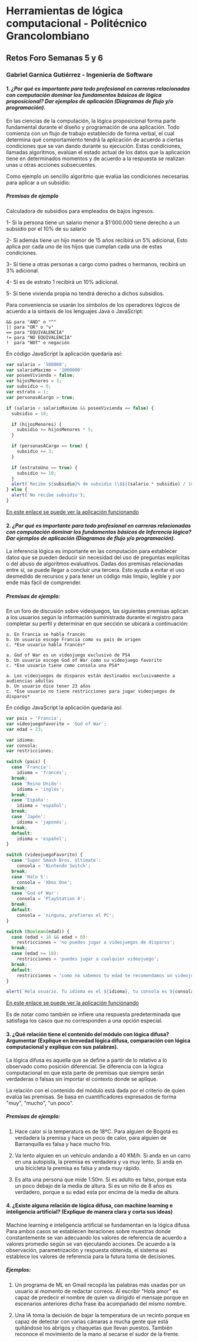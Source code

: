 # Herramientas de lógica computacional - Politécnico Grancolombiano
## Retos Foro Semanas 5 y 6
### Gabriel Garnica Gutiérrez - Ingeniería de Software

#### 1. *¿Por qué es importante para todo profesional en carreras relacionadas con computación dominar los fundamentos básicos de lógica proposicional? Dar ejemplos de aplicación (Diagramas de flujo y/o programación).*

En las ciencias de la computación, la lógica proposicional forma parte fundamental durante el diseño y programación de una aplicación. Todo comienza con un flujo de trabajo establecido de forma verbal, el cual determina qué comportamiento tendrá la aplicación de acuerdo a ciertas condiciones que se van dando durante su ejecución. Estas condiciones, llamadas algoritmos, evalúan el estado actual de los datos que la aplicación tiene en determinados momentos y de acuerdo a la respuesta se realizan unas u otras acciones subsecuentes.

Como ejemplo un sencillo algoritmo que evalúa las condiciones necesarias para aplicar a un subsidio:

##### Premisas de ejemplo

Calculadora de subsidios para empleados de bajos ingresos.


1- Si la persona tiene un salario menor a $1'000.000 tiene derecho a un subsidio por el 10% de su salario

2- Si además tiene un hijo menor de 15 años recibirá un 5% adicional, Esto aplica por cada uno de los hijos que cumplan cada una de estas condiciones.

3- Si tiene a otras personas a cargo como padres o hermanos, recibirá un 3% adicional.

4- Si es de estrato 1 recibirá un 10% adicional.

5- Si tiene vivienda propia no tendrá derecho a dichos subsidios.

Para conveniencia se usarán los símbolos de los operadores lógicos de acuerdo a la sintaxis de los lenguajes Java o JavaScript:

```
&& para "AND" o "^"
|| para "OR" o "v"
== para "EQUIVALENCIA"
!= para "NO EQUIVALENCIA"
!  para "NOT" o negación
```

En código JavaScript la aplicación quedaría así:

```javascript
var salario = '500000';
var salarioMaximo = '1000000'
var poseeVivienda = false;
var hijosMenores = 3;
var subsidio = 0;
var estrato = 1;
var personasACargo = true;

if (salario < salarioMaximo && poseeVivienda == false) {
  subsidio = 10;

  if (hijosMenores) {
    subsidio += hijosMenores * 5;
  }

  if (personasACargo == true) {
    subsidio += 3;
  }

  if (estratoUno == true) {
    subsidio += 10;
  }
  alert(`Recibe ${subsidio}% de subsidio (\$${(salario * subsidio) / 100})`);
} else {
  alert('No recibe subsidio');
}
```

[En este enlace se puede ver la aplicación funcionando](https://codepen.io/garnicag/pen/axxQQm)

#### 2. *¿Por qué es importante para todo profesional en carreras relacionadas con computación dominar los fundamentos básicos de Inferencia lógica? Dar ejemplos de aplicación (Diagramas de flujo y/o programación).*

La inferencia lógica es importante en las computación para establecer datos que se pueden deducir sin necesidad del uso de preguntas explícitas o del abuso de algoritmos evaluativos. Dadas dos premisas relacionadas entre sí, se puede llegar a concluir una tercera. Esto ayuda a evitar el uso desmedido de recursos y para tener un código más limpio, legible y por ende más fácil de comprender.

##### Premisas de ejemplo:

En un foro de discusión sobre videojuegos, las siguientes premisas aplican a los usuarios según la información suministrada durante el registro para completar su perfil y determinar en que sección se ubicará a continuación:

```
a. En Francia se habla francés
b. Un usuario escoge Francia como su país de origen
c. *Ese usuario habla francés*

a. God of War es un videojuego exclusivo de PS4
b. Un usuario escoge God of War como su videojuego favorito
c. *Ese usuario tiene como consola una PS4*

a. Los videojuegos de disparos están destinados exclusivamente a audiencias adultas
b. Un usuario dice tener 23 años
c. *Ese usuario no tiene restricciones para jugar videojuegos de disparos*
```

En código JavaScript la aplicación quedaría así:

```javascript
var pais = 'Francia';
var videojuegoFavorito = 'God of War';
var edad = 23;

var idioma;
var consola;
var restricciones;

switch (pais) {
  case 'Francia':
    idioma = 'francés';
  break;
  case 'Reino Unido':
    idioma = 'inglés';
  break;
  case 'España':
    idioma = 'español';
  break;
  case 'Japón':
    idioma = 'japonés';
  break;
  default:
    idioma = 'español';
}

switch (videojuegoFavorito) {
  case 'Super Smash Bros. Ultimate':
    consola = 'Nintendo Switch';
  break;
  case 'Halo 5':
    consola = 'Xbox One';
  break;
  case 'God of War':
    consola = 'PlayStation 4';
  break;
  default:
    consola = 'ninguna, prefieres el PC';
}

switch (Boolean(edad)) {
  case (edad < 18 && edad > 0):
    restricciones = 'no puedes jugar a videojuegos de disparos';
  break;
  case (edad >= 18):
    restricciones = 'puedes jugar a cualquier videojuego';
  break;
  default:
    restricciones = 'como no sabemos tu edad te recomendamos un videojuego para todo público';
}

alert(`Hola usuario. Tu idioma es el ${idioma}, tu consola es ${consola} y ${restricciones}`);

```

[En este enlace se puede ver la aplicación funcionando](https://codepen.io/garnicag/pen/dLLrqR)

Es de notar como también se infiere una respuesta predeterminada que satisfaga los casos que no corresponden a una opción especial.

#### 3. ¿Qué relación tiene el contenido del módulo con lógica difusa? Argumentar (Explique en brevedad lógica difusa, comparación con lógica computacional y explique con sus palabras).

La lógica difusa es aquella que se define a partir de lo relativo a lo observado como posición diferencial. Se diferencia con la lógica computacional en que esta parte de premisas que siempre serán verdaderas o falsas sin importar el contexto donde se aplique.

La relación con el contenido del módulo está dada por el criterio de quien evalúa las premisas. Se basa en cuantificadores expresados de forma "muy", "mucho", "un poco".

##### Premisas de ejemplo:

1. Hace calor si la temperatura es de 18ºC. Para alguien de Bogotá es verdadera la premisa y hace un poco de calor, para alguien de Barranquilla es falsa y hace mucho frío.

2. Va lento alguien en un vehículo andando a 40 KM/h. Si anda en un carro en una autopista, la premisa es verdadera y va muy lento. Si anda en una bicicleta la premisa es falsa y anda muy rápido.

3. Es alta una persona que mide 1.50m. Si es adulto es falso, porque esta un poco debajo de la media de altura. Si es un niño de 8 años es verdadero, porque a su edad esta por encima de la media de altura.

#### 4. ¿Existe alguna relación de lógica difusa, con machine learning e inteligencia artificial? (Explique de manera clara y corta sus ideas)

Machine learning e inteligencia artificial se fundamentan en la lógica difusa. Para ambos casos se establecen iteraciones sobre muestras donde constantemente se van adecuando los valores de referencia de acuerdo a valores promedio según se van ejecutando acciones. De acuerdo a la observación, parametrización y respuesta obtenida, el sistema así establece los valores de referencia para la futura toma de decisiones.

##### Ejemplos:

1. Un programa de ML en Gmail recopila las palabras más usadas por un usuario al momento de redactar correos. Al escribir "Hola amor" es capaz de predecir el nombre de quien va dirigido el mensaje porque en escenarios anteriores dicha frase iba acompañado del mismo nombre.

2. Una IA toma la decisión de bajar la temperatura de un recinto porque es capaz de detectar con varias cámaras a mucha gente que está quitándose los abrigos y chaquetas que llevan puestos. También reconoce el movimiento de la mano al secarse el sudor de la frente.